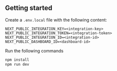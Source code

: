 ## Getting started

Create a `.env.local` file with the following content:

```env
NEXT_PUBLIC_INTEGRATION_KEY=<integration-key>
NEXT_PUBLIC_INTEGRATION_TOKEN=<integration-token>
NEXT_PUBLIC_INTEGRATION_ID=<integration-id>
NEXT_PUBLIC_DASHBOARD_ID=<dashboard-id>
```

Run the following commands

```bash
npm install
npm run dev
```
